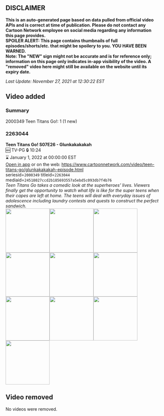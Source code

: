 ## DISCLAIMER
**This is an auto-generated page based on data pulled from official video APIs and is correct at time of publication. Please do not contact any Cartoon Network employee on social media regarding any information this page provides.**  
**SPOILER ALERT: This page contains thumbnails of full episodes/shorts/etc. that might be spoilery to you. YOU HAVE BEEN WARNED.**  
**Note: The "NEW" sign might not be accurate and is for reference only; information on this page only indicates in-app visibility of the video. A "removed" video here might still be available on the website until its expiry date.**  

_Last Update: November 27, 2021 at 12:30:22 EST_
## Video added
### Summary
2000349 Teen Titans Go!: 1 (1 new)  
### 2263044
**Teen Titans Go! S07E26 - Glunkakakakah**  
🆕 TV-PG 🔒 10:24  
⌛ January 1, 2022 at 00:00:00 EST  
[Open in app](https://cnvideo.sercomkc.org/redirector.html?type=cnapp&seriesid=2000349&titleid=2263044&mediaid=24518027ccd2b185693557a5ebd5c093db7f4b76) or on the web: https://www.cartoonnetwork.com/video/teen-titans-go/glunkakakakah-episode.html  
seriesid=`2000349` titleid=`2263044` mediaid=`24518027ccd2b185693557a5ebd5c093db7f4b76`  
_Teen Titans Go takes a comedic look at the superheroes' lives. Viewers finally get the opportunity to watch what life is like for the super teens when their capes are left at home. The teens will deal with everyday issues of adolescence including laundry contests and quests to construct the perfect sandwich._  
<a href="https://s3.amazonaws.com/cartoonorchestrator/2263044_001_1280x720.jpg"><img src="https://s3.amazonaws.com/cartoonorchestrator/2263044_001_640x360.jpg" height="144px" /></a><a href="https://s3.amazonaws.com/cartoonorchestrator/2263044_002_1280x720.jpg"><img src="https://s3.amazonaws.com/cartoonorchestrator/2263044_002_640x360.jpg" height="144px" /></a><a href="https://s3.amazonaws.com/cartoonorchestrator/2263044_003_1280x720.jpg"><img src="https://s3.amazonaws.com/cartoonorchestrator/2263044_003_640x360.jpg" height="144px" /></a><a href="https://s3.amazonaws.com/cartoonorchestrator/2263044_004_1280x720.jpg"><img src="https://s3.amazonaws.com/cartoonorchestrator/2263044_004_640x360.jpg" height="144px" /></a><a href="https://s3.amazonaws.com/cartoonorchestrator/2263044_005_1280x720.jpg"><img src="https://s3.amazonaws.com/cartoonorchestrator/2263044_005_640x360.jpg" height="144px" /></a><a href="https://s3.amazonaws.com/cartoonorchestrator/2263044_006_1280x720.jpg"><img src="https://s3.amazonaws.com/cartoonorchestrator/2263044_006_640x360.jpg" height="144px" /></a><a href="https://s3.amazonaws.com/cartoonorchestrator/2263044_007_1280x720.jpg"><img src="https://s3.amazonaws.com/cartoonorchestrator/2263044_007_640x360.jpg" height="144px" /></a><a href="https://s3.amazonaws.com/cartoonorchestrator/2263044_008_1280x720.jpg"><img src="https://s3.amazonaws.com/cartoonorchestrator/2263044_008_640x360.jpg" height="144px" /></a><a href="https://s3.amazonaws.com/cartoonorchestrator/2263044_009_1280x720.jpg"><img src="https://s3.amazonaws.com/cartoonorchestrator/2263044_009_640x360.jpg" height="144px" /></a><a href="https://s3.amazonaws.com/cartoonorchestrator/2263044_010_1280x720.jpg"><img src="https://s3.amazonaws.com/cartoonorchestrator/2263044_010_640x360.jpg" height="144px" /></a>
## Video removed
No videos were removed.  
